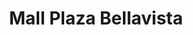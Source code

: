 ---
title: "Mall Plaza Bellavista"
url: /bellavista/mall-plaza-bellavista/
shop: Einkaufszentrum
---